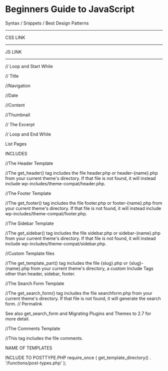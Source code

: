 Beginners Guide to JavaScript
=============================

<!--All of the credit for this cheat sheet goes to <a href="http://blog.adtile.me/authors/viljami/">Viljami S.</a>. Majority of this JS Guide is a condensed/straight to the point version of his article.-->

Syntax / Snippets / Best Design Patterns


----------------------------------------------------------------------------------------------------------------

CSS LINK

<link rel="stylesheet" href="<?php echo get_template_directory_uri(); ?>/css/normalize.css" type="text/css" media="screen" />

----------------------------------------------------------------------------------------------------------------

JS LINK

<script src="<?php bloginfo('template_url'); ?>/js/vendor/hover.intent.js" type="text/javascript" charset="utf-8"></script>

----------------------------------------------------------------------------------------------------------------

// Loop and Start While
<?php if (have_posts()) : while (have_posts()) : the_post(); ?>

// Title 
<?php the_title();?>

//Navigation
<?php wp_nav_menu(); ?>

//Date
<?php the_date(); ?>

//Content
<?php the_content(); ?> 

//Thumbnail
<?php the_post_thumbnail( $size, $attr ); ?> 

<?php if ( has_post_thumbnail() ) {
the_post_thumbnail();
} ?>

// The Excerpt
<?php the_excerpt(); ?> 


// Loop and End While
<?php endwhile; endif; ?>

</div>

List Pages

<?php wp_list_pages( $args ); ?>

INCLUDES

//The Header Template
<?php get_header(); ?>

//The get_header() tag includes the file header.php or header-{name}.php from your current theme's directory. If that file is not found, it will instead include wp-includes/theme-compat/header.php.

//The Footer Template
<?php get_footer(); ?>

//The get_footer() tag includes the file footer.php or footer-{name}.php from your current theme's directory. If that file is not found, it will instead include wp-includes/theme-compat/footer.php.

//The Sidebar Template
<?php get_sidebar(); ?>

//The get_sidebar() tag includes the file sidebar.php or sidebar-{name}.php from your current theme's directory. If that file is not found, it will instead include wp-includes/theme-compat/sidebar.php.

//Custom Template files
<?php get_template_part(); ?>

//The get_template_part() tag includes the file {slug}.php or {slug}-{name}.php from your current theme's directory, a custom Include Tags other than header, sidebar, footer.

//The Search Form Template
<?php get_search_form(); ?>

//The get_search_form() tag includes the file searchform.php from your current theme's directory. If that file is not found, it will generate the search form.
// Permalink

<?php the_permalink() ?>



See also get_search_form and Migrating Plugins and Themes to 2.7 for more detail.

//The Comments Template
<?php comments_template(); ?>
//This tag includes the file comments.

NAME OF TEMPLATES

<?php
/*
Template Name: One Column
*/

?>

INCLUDE TO POSTTYPE.PHP
require_once ( get_template_directory() . '/functions/post-types.php' );
